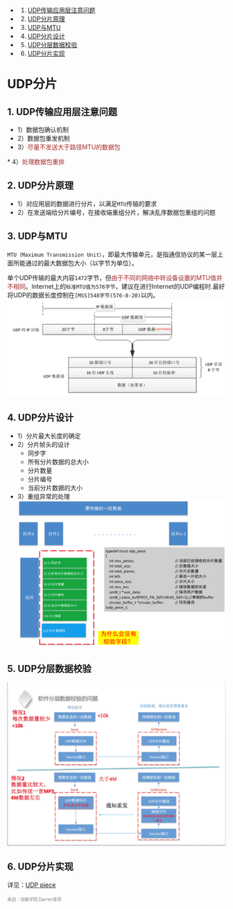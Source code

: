 <!-- vscode-markdown-toc -->
* 1. [UDP传输应用层注意问题](#UDP)
* 2. [UDP分片原理](#UDP-1)
* 3. [UDP与MTU](#UDPMTU)
* 4. [UDP分片设计](#UDP-1)
* 5. [UDP分层数据校验](#UDP-1)
* 6. [UDP分片实现](#UDP-1)

<!-- vscode-markdown-toc-config
	numbering=true
	autoSave=true
	/vscode-markdown-toc-config -->
<!-- /vscode-markdown-toc -->
# UDP分片

##  1. <a name='UDP'></a>UDP传输应用层注意问题
* 1）数据包确认机制
* 2）数据包重发机制
* 3）<font color=#A52A2A>尽量不发送大于路径MTU的数据包
</font>
* 4）<font color=#A52A2A >处理数据包重排</font>

##  2. <a name='UDP-1'></a>UDP分片原理
* 1）对应用层的数据进行分片，以满足`MTU`传输的要求
* 2）在发送端给分片编号，在接收端重组分片，解决乱序数据包重组的问题
##  3. <a name='UDPMTU'></a>UDP与MTU
`MTU（Maximum Transmission Unit）`，即最大传输单元，是指通信协议的某一层上面所能通过的最大数据包大小（以字节为单位）。

单个UDP传输的最大内容`1472`字节，但<font color=#A52A2A>由于不同的网络中转设备设置的MTU值并不相同</font>。Internet上的`标准MTU值为576字节`，建议在进行Internet的UDP编程时.最好将UDP的数据长度控制在`[MSS]548字节(576-8-20)`以内。
![UDP之MTU与MSS](images/UDP之MTU与MSS.png)

##  4. <a name='UDP-1'></a>UDP分片设计

* 1）分片最大长度的确定
* 2）分片帧头的设计
    - 同步字
    - 所有分片数据的总大小
    - 分片数量
    - 分片编号
    - 当前分片数据的大小
* 3）重组异常的处理
![UDP之MTU与MSS](images/UDP分片机制设计.png)
##  5. <a name='UDP-1'></a>UDP分层数据校验
![UDP分层数据校验](images/UDP分层数据校验.png)

##  6. <a name='UDP-1'></a>UDP分片实现
详见：[UDP piece](https://github.com/Jevstein/dnpractice/tree/master/course/udp/udp-piece)

<font color=gray size=1>
来自：动脑学院.Darren老师
</font>